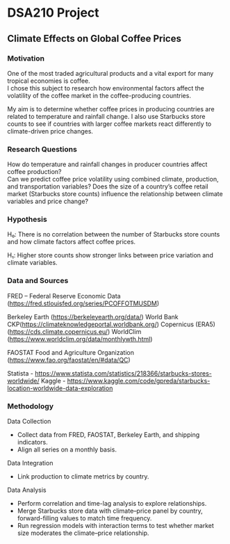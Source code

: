 # DSA210 Project  
## Climate Effects on Global Coffee Prices  

### Motivation  
One of the most traded agricultural products and a vital export for many tropical economies is coffee.  
 I chose this subject to research how environmental factors affect the volatility of the coffee market in the coffee-producing countries.  
 
 My aim is to determine whether coffee prices in producing countries are related to temperature and rainfall change. I also use Starbucks store counts to see if countries with larger coffee markets react differently to climate-driven price changes.

### Research Questions  
How do temperature and rainfall changes in producer countries affect coffee production?   
Can we predict coffee price volatility using combined climate, production, and transportation variables?
Does the size of a country’s coffee retail market (Starbucks store counts) influence the relationship between climate variables and price change?
### Hypothesis  
H₀: There is no correlation between the number of Starbucks store counts and how climate factors affect coffee prices. 

H₁: Higher store counts show stronger links between price variation and climate variables.

### Data and Sources  

FRED – Federal Reserve Economic Data (https://fred.stlouisfed.org/series/PCOFFOTMUSDM)

Berkeley Earth (https://berkeleyearth.org/data/) World Bank CKP(https://climateknowledgeportal.worldbank.org/) Copernicus (ERA5) (https://cds.climate.copernicus.eu/) WorldClim (https://www.worldclim.org/data/monthlywth.html)

FAOSTAT Food and Agriculture Organization (https://www.fao.org/faostat/en/#data/QC)

Statista - https://www.statista.com/statistics/218366/starbucks-stores-worldwide/ Kaggle - https://www.kaggle.com/code/gpreda/starbucks-location-worldwide-data-exploration
### Methodology  
Data Collection
- Collect data from FRED, FAOSTAT, Berkeley Earth, and shipping indicators.  
- Align all series on a monthly basis.  

Data Integration 
- Link production to climate metrics by country.  

Data Analysis
- Perform correlation and time-lag analysis to explore relationships.   
- Merge Starbucks store data with climate–price panel by country, forward-filling values to match time frequency.
- Run regression models with interaction terms to test whether market size moderates the climate–price relationship.
